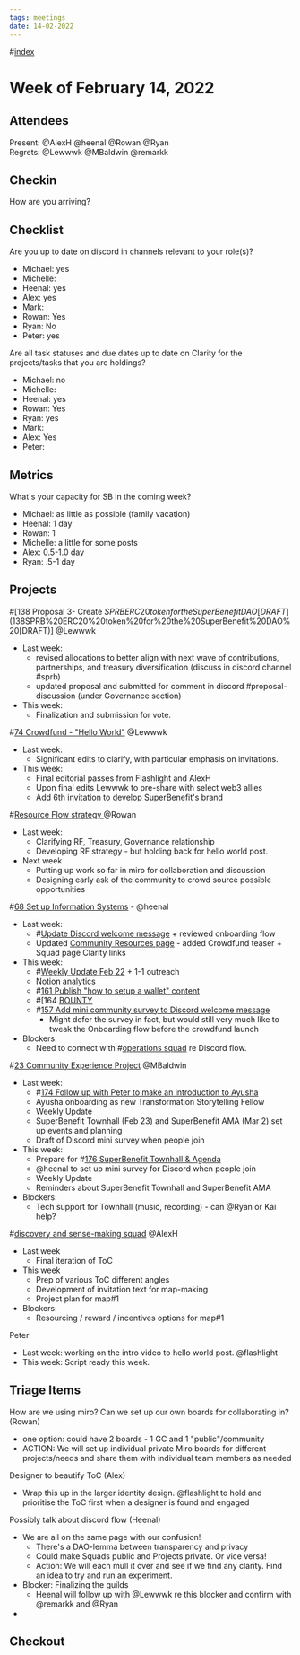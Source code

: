 ```yaml
---
tags: meetings
date: 14-02-2022
---
```

#[index](notes/general-circle/old-gc-meetings/index.md) 
# Week of February 14, 2022
## Attendees
Present: @AlexH @heenal @Rowan  @Ryan  
Regrets: @Lewwwk @MBaldwin @remarkk 
## Checkin
How are you arriving?
## Checklist
Are you up to date on discord in channels relevant to your role(s)?
- Michael: yes
- Michelle:
- Heenal: yes
- Alex: yes
- Mark: 
- Rowan: Yes
- Ryan: No
- Peter: yes 

Are all task statuses and due dates up to date on Clarity for the projects/tasks that you are holdings?
- Michael: no
- Michelle:
- Heenal: yes
- Rowan: Yes
- Ryan: yes
- Mark: 
- Alex: Yes
- Peter:

## Metrics
What's your capacity for SB in the coming week?
- Michael: as little as possible (family vacation)
- Heenal: 1 day
- Rowan: 1
- Michelle: a little for some posts 
- Alex: 0.5-1.0 day
- Ryan: .5-1 day 

## Projects
#[138 Proposal 3- Create $SPRB ERC20 token for the SuperBenefit DAO [DRAFT](138%20Proposal%203-%20Create%20$SPRB%20ERC20%20token%20for%20the%20SuperBenefit%20DAO%20[DRAFT)] @Lewwwk 
- Last week: 
	- revised allocations to better align with next wave of contributions, partnerships, and treasury diversification (discuss in discord channel #sprb)
	- updated proposal and submitted for comment in discord #proposal-discussion (under Governance section)
- This week:
	- Finalization and submission for vote.

#[74 Crowdfund - "Hello World"](74%20Crowdfund%20-%20"Hello%20World") @Lewwwk 
- Last week:
	- Significant edits to clarify, with particular emphasis on invitations.
- This week:
	- Final editorial passes from Flashlight and AlexH
	- Upon final edits Lewwwk to pre-share with select web3 allies
	- Add 6th invitation to develop SuperBenefit's brand

#[Resource Flow strategy ](Resource%20Flow%20strategy%20) @Rowan  
- Last week:
	- Clarifying RF, Treasury, Governance relationship
	- Developing RF strategy - but holding back for hello world post. 
- Next week
	- Putting up work so far in miro for collaboration and discussion
	- Designing early ask of the community to crowd source possible opportunities 

#[68 Set up Information Systems](68%20Set%20up%20Information%20Systems) - @heenal 
- Last week:
	- #[Update Discord welcome message](Update%20Discord%20welcome%20message) + reviewed onboarding flow
	- Updated [Community Resources page](https://www.notion.so/superbenefit/Community-Resources-7842086e42064061b7d48709c151c93c) - added Crowdfund teaser + Squad page Clarity links
- This week: 
	- #[Weekly Update Feb 22](Weekly%20Update%20Feb%2022) + 1-1 outreach
	- Notion analytics 
	- #[161 Publish "how to setup a wallet" content ](161%20Publish%20"how%20to%20setup%20a%20wallet"%20content%20) 
	- #[164 [BOUNTY](164%20[BOUNTY)
	- #[157 Add mini community survey to Discord welcome message](157%20Add%20mini%20community%20survey%20to%20Discord%20welcome%20message)
		- Might defer the survey in fact, but would still very much like to tweak the Onboarding flow before the crowdfund launch
- Blockers:
	- Need to connect with #[operations squad](/notes/archive/clarity/Tags/operations%20squad.md) re Discord flow. 

#[23 Community Experience Project](23%20Community%20Experience%20Project) @MBaldwin 
- Last week: 
	- #[174 Follow up with Peter to make an introduction to Ayusha ](174%20Follow%20up%20with%20Peter%20to%20make%20an%20introduction%20to%20Ayusha%20) 
	- Ayusha onboarding as new Transformation Storytelling Fellow
	- Weekly Update
	- SuperBenefit Townhall (Feb 23) and SuperBenefit AMA (Mar 2) set up events and planning
	- Draft of Discord mini survey when people join 
- This week:
	- Prepare for #[176 SuperBenefit Townhall & Agenda](176%20SuperBenefit%20Townhall%20&%20Agenda) 
	- @heenal to set up mini survey for Discord when people join
	- Weekly Update
	- Reminders about SuperBenefit Townhall and SuperBenefit AMA
- Blockers:
	- Tech support for Townhall (music, recording) - can @Ryan  or Kai help?

#[discovery and sense-making squad](/notes/archive/clarity/Tags/discovery%20and%20sense-making%20squad.md) @AlexH 
- Last week
	- Final iteration of ToC 
- This week
	- Prep of various ToC different angles
	- Development of invitation text for map-making
	- Project plan for map#1
- Blockers:
	- Resourcing / reward / incentives options for map#1

Peter
- Last week: working on the intro video to hello world post. @flashlight 
- This week: Script ready this week. 

## Triage Items
How are we using miro? Can we set up our own boards for collaborating in? (Rowan)
- one option: could have 2 boards - 1 GC and 1 "public"/community
- ACTION: We will set up individual private Miro boards for different projects/needs and share them with individual team members as needed

Designer to beautify ToC (Alex)
- Wrap this up in the larger identity design. @flashlight to hold and prioritise the ToC first when a designer is found and engaged 

Possibly talk about discord flow (Heenal)
- We are all on the same page with our confusion!
	- There's a DAO-lemma between transparency and privacy
	- Could make Squads public and Projects private. Or vice versa!
	- Action: We will each mull it over and see if we find any clarity. Find an idea to try and run an experiment.
- Blocker: Finalizing the guilds 
	- Heenal will follow up with @Lewwwk re this blocker and confirm with @remarkk and @Ryan  
- 


## Checkout
